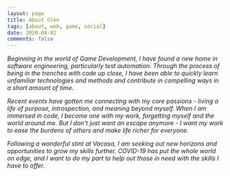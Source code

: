 ```yaml
---
layout: page
title: About Glen
tags: [about, web, game, social]
date: 2020-04-02
comments: false
---
```


_Beginning in the world of Game Development, I have found a new home in software engineering, particularly test automation. Through the process of being in the trenches with code up close, I have been able to quickly learn unfamiliar technologies and methods and contribute in compelling ways in a short amount of time._

_Recent events have gotten me connecting with my core passions - living a life of purpose, introspection, and meaning beyond myself. When I am immersed in code, I become one with my work, forgetting myself and the world around me. But I don't just want an escape anymore - I want my work to ease the burdens of others and make life richer for everyone._

_Following a wonderful stint at Vacasa, I am seeking out new horizons and opportunities to grow my skills further. COVID-19 has put the whole world on edge, and I want to do my part to help out those in need with the skills I have to offer._
